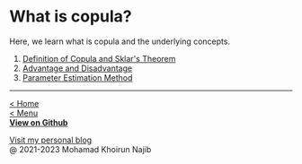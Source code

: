 # What is copula?

Here, we learn what is copula and the underlying concepts.

1. [Definition of Copula and Sklar's Theorem](definition.md)
2. [Advantage and Disadvantage](advantage.md)
3. [Parameter Estimation Method](parameter.md)

---
[< Home](home.md)\
[< Menu](home.md#menu)\
[**View on Github**](https://github.com/mkhoirun-najiboi/mycopula)

[Visit my personal blog](https://emkanajib.blogspot.com/)\
@ 2021-2023 Mohamad Khoirun Najib
